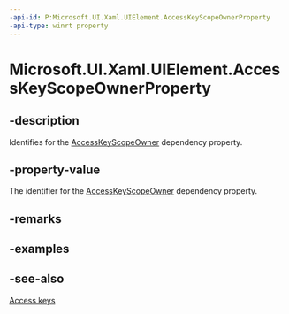 ```yaml
---
-api-id: P:Microsoft.UI.Xaml.UIElement.AccessKeyScopeOwnerProperty
-api-type: winrt property
---
```


<!-- Property syntax
public Microsoft.UI.Xaml.DependencyProperty AccessKeyScopeOwnerProperty { get; }
-->

# Microsoft.UI.Xaml.UIElement.AccessKeyScopeOwnerProperty

## -description

Identifies for the [AccessKeyScopeOwner](uielement_accesskeyscopeowner.md) dependency property.

## -property-value

The identifier for the [AccessKeyScopeOwner](uielement_accesskeyscopeowner.md) dependency property.

## -remarks

## -examples

## -see-also

[Access keys](/windows/apps/design/input/access-keys)

